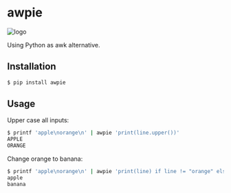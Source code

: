 # awpie

![logo](https://i.ytimg.com/vi/M1Xlo4fLlJs/maxresdefault.jpg)

Using Python as awk alternative.

## Installation

```sh
$ pip install awpie
```

## Usage

Upper case all inputs:

```sh
$ printf 'apple\norange\n' | awpie 'print(line.upper())'
APPLE
ORANGE
```

Change orange to banana:

```sh
$ printf 'apple\norange\n' | awpie 'print(line) if line != "orange" else print("banana")'
apple
banana
```
